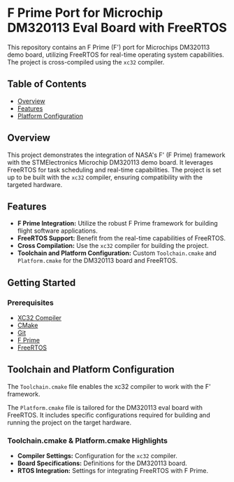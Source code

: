 # F Prime Port for Microchip DM320113 Eval Board with FreeRTOS

This repository contains an F Prime (F') port for Microchips DM320113 demo board, utilizing FreeRTOS for real-time operating system capabilities. The project is cross-compiled using the `xc32` compiler.

## Table of Contents
- [Overview](#overview)
- [Features](#features)
- [Platform Configuration](#platform-configuration)

## Overview

This project demonstrates the integration of NASA's F' (F Prime) framework with the STMElectronics Microchip DM320113 demo board. It leverages FreeRTOS for task scheduling and real-time capabilities. The project is set up to be built with the `xc32` compiler, ensuring compatibility with the targeted hardware.

## Features

- **F Prime Integration:** Utilize the robust F Prime framework for building flight software applications.
- **FreeRTOS Support:** Benefit from the real-time capabilities of FreeRTOS.
- **Cross Compilation:** Use the `xc32` compiler for building the project.
- **Toolchain and Platform Configuration:** Custom `Toolchain.cmake` and `Platform.cmake` for the DM320113 board and FreeRTOS.

## Getting Started

### Prerequisites

- [XC32 Compiler](https://www.microchip.com/mplab/compilers)
- [CMake](https://cmake.org/)
- [Git](https://git-scm.com/)
- [F Prime](https://nasa.github.io/fprime/)
- [FreeRTOS](https://www.freertos.org/)


## Toolchain and Platform Configuration
The `Toolchain.cmake` file enables the xc32 compiler to work with the F' framework.

The `Platform.cmake` file is tailored for the DM320113 eval board with FreeRTOS. It includes specific configurations required for building and running the project on the target hardware.

### Toolchain.cmake & Platform.cmake Highlights

- **Compiler Settings:** Configuration for the `xc32` compiler.
- **Board Specifications:** Definitions for the DM320113 board.
- **RTOS Integration:** Settings for integrating FreeRTOS with F Prime.
